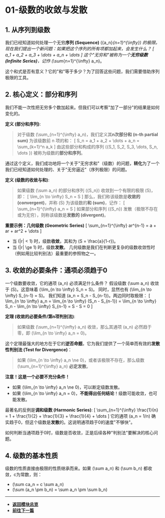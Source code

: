 # 01-级数的收敛与发散

## 1. 从序列到级数

我们已经知道如何处理一个无穷**序列 (Sequence)** \(\{a_n\}_{n=1}^{\infty}\) 的极限。现在我们提出一个新问题：如果把这个序列的所有项都加起来，会发生什么？
\[ a_1 + a_2 + a_3 + \dots + a_n + \dots \]
这个"无穷和"被称为一个**无穷级数 (Infinite Series)**，记作 \(\sum_{n=1}^{\infty} a_n\)。

这个和式是否有意义？它的"和"等于多少？为了回答这些问题，我们需要借助序列极限的工具。

## 2. 核心定义：部分和序列

我们不能一次性把无穷多个数加起来。但我们可以考察"加了一部分"的结果是如何变化的。

**定义 (部分和序列)**:
> 对于级数 \(\sum_{n=1}^{\infty} a_n\)，我们定义其**n次部分和 (n-th partial sum)** 为该级数前 n 项的和：
> \[ S_n = a_1 + a_2 + \dots + a_n = \sum_{k=1}^n a_k \]
> 由这些部分和构成的序列 \(\{S_1, S_2, S_3, \dots, S_n, \dots \}\) 被称为级数的**部分和序列**。

通过这个定义，我们成功地将一个关于"无穷求和"（级数）的问题，**转化**为了一个我们已经知道如何处理的、关于"无穷逼近"（序列极限）的问题。

**定义 (级数的收敛与和)**:
> 如果级数 \(\sum a_n\) 的部分和序列 \(\{S_n\}\) 收敛到一个有限的极限 \(S\)，即：
> \[ \lim_{n \to \infty} S_n = S \]
> 那么，我们称该级数是**收敛的 (convergent)**，并称 \(S\) 为该级数的**和 (sum)**，记作：
> \[ \sum_{n=1}^{\infty} a_n = S \]
> 如果部分和序列 \(\{S_n\}\) 发散（极限不存在或为无穷），则称该级数是**发散的 (divergent)**。

**重要示例：几何级数 (Geometric Series)**
\[ \sum_{n=1}^{\infty} ar^{n-1} = a + ar + ar^2 + \dots \]

- 当 \(|r| < 1\) 时，级数**收敛**，其和为 \(S = \frac{a}{1-r}\)。
- 当 \(|r| \ge 1\) 时，级数**发散**。
几何级数是我们在判断更复杂的级数收敛性时（例如用比较判别法）最重要的参照物之一。

## 3. 收敛的必要条件：通项必须趋于0

一个级数要收敛，它的通项 \(a_n\) 必须满足什么条件？
假设级数 \(\sum a_n\) 收敛于 \(S\)。这意味着 \(\lim_{n \to \infty} S_n = S\)。
同时，显然也有 \(\lim_{n \to \infty} S_{n-1} = S\)。
我们知道 \(a_n = S_n - S_{n-1}\)。两边同时取极限：
\[ \lim_{n \to \infty} a_n = \lim_{n \to \infty} (S_n - S_{n-1}) = \lim_{n \to \infty} S_n - \lim_{n \to \infty} S_{n-1} = S - S = 0 \]

**定理 (收敛的必要条件/第n项判别法)**:
> 如果级数 \(\sum_{n=1}^{\infty} a_n\) 收敛，那么其通项 \(a_n\) 必然趋于零，即 \(\lim_{n \to \infty} a_n = 0\)。

这个定理最强大的地方在于它的**逆否命题**，它为我们提供了一个简单而有效的**发散性判别法 (Test for Divergence)**：
> 如果 \(\lim_{n \to \infty} a_n \ne 0\)，或者该极限不存在，那么级数 \(\sum_{n=1}^{\infty} a_n\) **必定发散**。

**注意！这是一个必要不充分条件！**

- 如果 \(\lim_{n \to \infty} a_n \ne 0\)，可以断定级数发散。
- 如果 \(\lim_{n \to \infty} a_n = 0\)，**不能得出任何结论**！级数可能收敛，也可能发散。

最著名的反例是**调和级数 (Harmonic Series)**:
\[ \sum_{n=1}^{\infty} \frac{1}{n} = 1 + \frac{1}{2} + \frac{1}{3} + \frac{1}{4} + \dots \]
它的通项 \(a_n = 1/n\) 确实趋于0，但这个级数是**发散**的。这说明通项趋于0的速度"不够快"。

如何判断当通项趋于0时，级数是否收敛，正是后续各种"判别法"要解决的核心问题。

## 4. 级数的基本性质

级数的性质直接由极限的性质继承而来。如果 \(\sum a_n\) 和 \(\sum b_n\) 都收敛，c为常数，则：

- \(\sum ca_n = c \sum a_n\)
- \(\sum (a_n \pm b_n) = \sum a_n \pm \sum b_n\)

---

- **[返回模块总览](./00-模块总览.md)**
- **[前往下一篇](./02-正项级数判别法.md)**

